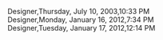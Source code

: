 ﻿Designer,Thursday, July 10, 2003,10:33 PM  Designer,Monday, January 16, 2012,7:34 PM  Designer,Tuesday, January 17, 2012,12:14 PM